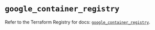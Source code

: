 # `google_container_registry`

Refer to the Terraform Registry for docs: [`google_container_registry`](https://registry.terraform.io/providers/hashicorp/google-beta/6.40.0/docs/resources/google_container_registry).
